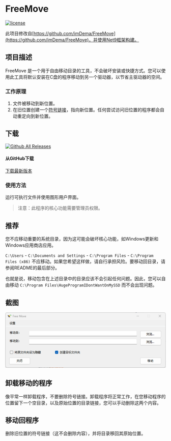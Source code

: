 # FreeMove
[![license](https://img.shields.io/github/license/ImDema/FreeMove.svg)](https://github.com/imDema/FreeMove/blob/master/LICENSE.txt)

此项目修改自[https://github.com/imDema/FreeMove](https://github.com/imDema/FreeMove)，并使用Net9框架构建。

## 项目描述
FreeMove 是一个用于自由移动目录的工具，不会破坏安装或快捷方式。您可以使用此工具将默认安装在C盘的程序移动到另一个驱动器，以节省主驱动器的空间。

### 工作原理
1. 文件被移动到新位置。
2. 在旧位置创建一个[符号链接](https://www.wikiwand.com/en/NTFS_junction_point)，指向新位置。任何尝试访问旧位置的程序都会自动重定向到新位置。

## 下载
[![Github All Releases](https://img.shields.io/github/downloads/imDema/FreeMove/total.svg)](https://github.com/imDema/FreeMove/releases/latest)

#### 从GitHub下载
[下载最新版本](https://github.com/FTDRTD/FreeMove-cn-net9/releases/tag/exe)

### 使用方法
运行可执行文件并使用图形用户界面。

> 注意：此程序的核心功能需要管理员权限。

## 推荐
您不应移动重要的系统目录，因为这可能会破坏核心功能，如Windows更新和Windows应用商店应用。

`C:\Users` - `C:\Documents and Settings` - `C:\Program Files` - `C:\Program Files (x86)` 不应移动。如果您希望这样做，请自行承担风险。要移动回目录，请参阅README的最后部分。

也就是说，移动包含在上述目录中的目录应该不会引起任何问题。因此，您可以自由移动 `C:\Program Files\HugeProgramIDontWantOnMySSD` 而不会出现问题。

## 截图
![截图](image.png)

## 卸载移动的程序
像平常一样卸载程序，不要删除符号链接。卸载程序将正常工作，在您移动程序的位置留下一个空目录，以及原始位置的目录链接，您可以手动删除这两个内容。

## 移动回程序
删除旧位置的符号链接（这不会删除内容），并将目录移回其原始位置。

